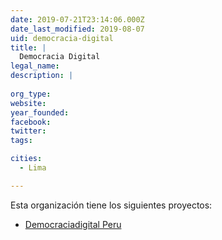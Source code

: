 ```yaml
---
date: 2019-07-21T23:14:06.000Z
date_last_modified: 2019-08-07
uid: democracia-digital
title: |
  Democracia Digital
legal_name: 
description: |
  
org_type: 
website: 
year_founded: 
facebook: 
twitter: 
tags:

cities: 
  - Lima

---
```


Esta organización tiene los siguientes proyectos:

- [Democraciadigital Peru](/proyectos/democraciadigital-peru)
